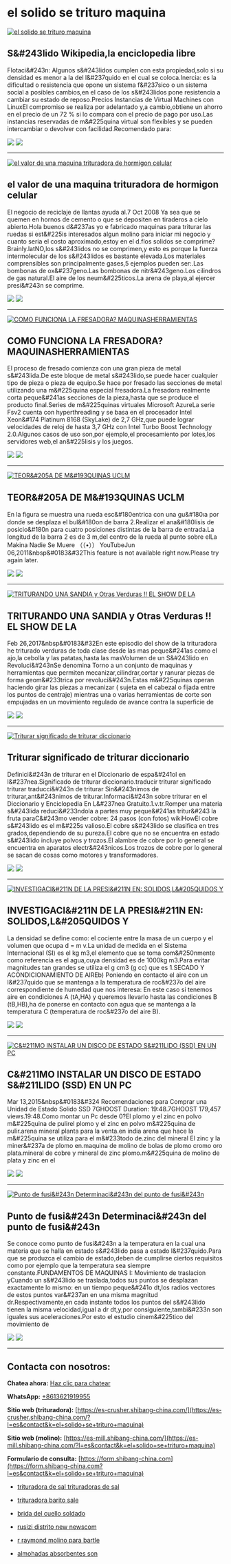 # el solido se trituro maquina

<a href="https://swt.shibang-china.com/?l=es&img&k=el+solido+se+trituro+maquina" target="_blank">![el solido se trituro maquina](http://static.shibang-china.com/all-800x300/376.jpg)</a>

## S&#243lido Wikipedia,la enciclopedia libre
Flotaci&#243n: Algunos s&#243lidos cumplen con esta propiedad,solo si su densidad es menor a la del l&#237quido en el cual se coloca.Inercia: es la dificultad o resistencia que opone un sistema f&#237sico o un sistema social a posibles cambios,en el caso de los s&#243lidos pone resistencia a cambiar su estado de reposo.Precios Instancias de Virtual Machines con LinuxEl compromiso se realiza por adelantado y,a cambio,obtiene un ahorro en el precio de un 72 % si lo compara con el precio de pago por uso.Las instancias reservadas de m&#225quina virtual son flexibles y se pueden intercambiar o devolver con facilidad.Recomendado para:


<a href="https://whatsapp.shibangsoft.com/WhatsApp.php" target="_blank" title="WhatsApp">![](http://static.shibang-china.com/icon/whatsapp.png)</a> <a href="https://swt.shibang-china.com/?l=es&icon&k=el+solido+se+trituro+maquina" target="_blank">![](http://static.shibang-china.com/icon/chat-es.png)</a>

---

<a href="https://swt.shibang-china.com/?l=es&img&k=el+solido+se+trituro+maquina" target="_blank">![el valor de una maquina trituradora de hormigon celular](http://static.shibang-china.com/all-800x300/1055.jpg)</a>

## el valor de una maquina trituradora de hormigon celular
El negocio de reciclaje de llantas ayuda al.7 Oct 2008 Ya sea que se quemen en hornos de cemento o que se depositen en tiraderos a cielo abierto.Hola buenos d&#237as yo e fabricado maquinas para triturar las ruedas si est&#225is interesados algun molino para iniciar mi negocio y cuanto seria el costo aproximado,estoy en el d.flos solidos se comprime? Brainly.latNO,los s&#243lidos no se comprimen,y esto es porque la fuerza intermolecular de los s&#243lidos es bastante elevada.Los materiales comprensibles son principalmente gases,5 ejemplos pueden ser:.Las bombonas de ox&#237geno.Las bombonas de nitr&#243geno.Los cilindros de gas natural.El aire de los neum&#225ticos.La arena de playa,al ejercer presi&#243n se comprime.


<a href="https://whatsapp.shibangsoft.com/WhatsApp.php" target="_blank" title="WhatsApp">![](http://static.shibang-china.com/icon/whatsapp.png)</a> <a href="https://swt.shibang-china.com/?l=es&icon&k=el+solido+se+trituro+maquina" target="_blank">![](http://static.shibang-china.com/icon/chat-es.png)</a>

---

<a href="https://swt.shibang-china.com/?l=es&img&k=el+solido+se+trituro+maquina" target="_blank">![COMO FUNCIONA LA FRESADORA? MAQUINASHERRAMIENTAS](http://static.shibang-china.com/all-800x300/272.jpg)</a>

## COMO FUNCIONA LA FRESADORA? MAQUINASHERRAMIENTAS
El proceso de fresado comienza con una gran pieza de metal s&#243lida.De este bloque de metal s&#243lido,se puede hacer cualquier tipo de pieza o pieza de equipo.Se hace por fresado las secciones de metal utilizando una m&#225quina especial fresadora.La fresadora realmente corta peque&#241as secciones de la pieza,hasta que se produce el producto final.Series de m&#225quinas virtuales Microsoft AzureLa serie Fsv2 cuenta con hyperthreading y se basa en el procesador Intel Xeon&#174 Platinum 8168 (SkyLake) de 2,7 GHz,que puede lograr velocidades de reloj de hasta 3,7 GHz con Intel Turbo Boost Technology 2.0.Algunos casos de uso son,por ejemplo,el procesamiento por lotes,los servidores web,el an&#225lisis y los juegos.


<a href="https://whatsapp.shibangsoft.com/WhatsApp.php" target="_blank" title="WhatsApp">![](http://static.shibang-china.com/icon/whatsapp.png)</a> <a href="https://swt.shibang-china.com/?l=es&icon&k=el+solido+se+trituro+maquina" target="_blank">![](http://static.shibang-china.com/icon/chat-es.png)</a>

---

<a href="https://swt.shibang-china.com/?l=es&img&k=el+solido+se+trituro+maquina" target="_blank">![TEOR&#205A DE M&#193QUINAS UCLM](http://static.shibang-china.com/all-800x300/1067.jpg)</a>

## TEOR&#205A DE M&#193QUINAS UCLM
En la ﬁgura se muestra una rueda esc&#180entrica con una gu&#180ıa por donde se desplaza el bul&#180on de barra 2.Realizar el ana&#180lisis de posicio&#180n para cuatro posiciones distintas de la barra de entrada.La longitud de la barra 2 es de 3 m,del centro de la rueda al punto sobre elLa Makina Nadie Se Muere （（•）） YouTubeJun 06,2011&nbsp&#0183&#32This feature is not available right now.Please try again later.


<a href="https://whatsapp.shibangsoft.com/WhatsApp.php" target="_blank" title="WhatsApp">![](http://static.shibang-china.com/icon/whatsapp.png)</a> <a href="https://swt.shibang-china.com/?l=es&icon&k=el+solido+se+trituro+maquina" target="_blank">![](http://static.shibang-china.com/icon/chat-es.png)</a>

---

<a href="https://swt.shibang-china.com/?l=es&img&k=el+solido+se+trituro+maquina" target="_blank">![TRITURANDO UNA SANDIA y Otras Verduras !! EL SHOW DE LA](http://static.shibang-china.com/all-800x300/640.jpg)</a>

## TRITURANDO UNA SANDIA y Otras Verduras !! EL SHOW DE LA
Feb 26,2017&nbsp&#0183&#32En este episodio del show de la trituradora he triturado verduras de toda clase desde las mas peque&#241as como el ajo,la cebolla y las patatas,hasta las masVolumen de un S&#243lido en Revoluci&#243nSe denomina Torno a un conjunto de maquinas y herramientas que permiten mecanizar,cilindrar,cortar y ranurar piezas de forma geom&#233trica por revoluci&#243n.Estas m&#225quinas operan haciendo girar las piezas a mecanizar ( sujeta en el cabezal o fijada entre los puntos de centraje) mientras una o varias herramientas de corte son empujadas en un movimiento regulado de avance contra la superficie de


<a href="https://whatsapp.shibangsoft.com/WhatsApp.php" target="_blank" title="WhatsApp">![](http://static.shibang-china.com/icon/whatsapp.png)</a> <a href="https://swt.shibang-china.com/?l=es&icon&k=el+solido+se+trituro+maquina" target="_blank">![](http://static.shibang-china.com/icon/chat-es.png)</a>

---

<a href="https://swt.shibang-china.com/?l=es&img&k=el+solido+se+trituro+maquina" target="_blank">![Triturar significado de triturar diccionario](http://static.shibang-china.com/all-800x300/1503.jpg)</a>

## Triturar significado de triturar diccionario
Definici&#243n de triturar en el Diccionario de espa&#241ol en l&#237nea.Significado de triturar diccionario.traducir triturar significado triturar traducci&#243n de triturar Sin&#243nimos de triturar,ant&#243nimos de triturar.Informaci&#243n sobre triturar en el Diccionario y Enciclopedia En L&#237nea Gratuito.1.v.tr.Romper una materia s&#243lida reduci&#233ndola a partes muy peque&#241as tritur&#243 la fruta paraC&#243mo vender cobre: 24 pasos (con fotos) wikiHowEl cobre s&#243lido es el m&#225s valioso.El cobre s&#243lido se clasifica en tres grados,dependiendo de su pureza.El cobre que no se encuentra en estado s&#243lido incluye polvos y trozos.El alambre de cobre por lo general se encuentra en aparatos electr&#243nicos.Los trozos de cobre por lo general se sacan de cosas como motores y transformadores.


<a href="https://whatsapp.shibangsoft.com/WhatsApp.php" target="_blank" title="WhatsApp">![](http://static.shibang-china.com/icon/whatsapp.png)</a> <a href="https://swt.shibang-china.com/?l=es&icon&k=el+solido+se+trituro+maquina" target="_blank">![](http://static.shibang-china.com/icon/chat-es.png)</a>

---

<a href="https://swt.shibang-china.com/?l=es&img&k=el+solido+se+trituro+maquina" target="_blank">![INVESTIGACI&#211N DE LA PRESI&#211N EN: SOLIDOS,L&#205QUIDOS Y](http://static.shibang-china.com/all-800x300/641.jpg)</a>

## INVESTIGACI&#211N DE LA PRESI&#211N EN: SOLIDOS,L&#205QUIDOS Y
La densidad se define como: el cociente entre la masa de un cuerpo y el volumen que ocupa d = m v.La unidad de medida en el Sistema Internacional (SI) es el kg m3,el elemento que se toma com&#250nmente como referencia es el agua,cuya densidad es de 1000kg m3.Para evitar magnitudes tan grandes se utiliza el g cm3 (g cc) que es 1.SECADO Y ACONDICIONAMIENTO DE AIREb) Poniendo en contacto el aire con un l&#237quido que se mantenga a la temperatura de roc&#237o del aire correspondiente de humedad que nos interesa: En este caso si tenemos aire en condiciones A (tA,HA) y queremos llevarlo hasta las condiciones B (tB,HB),ha de ponerse en contacto con agua que se mantenga a la temperatura C (temperatura de roc&#237o del aire B).


<a href="https://whatsapp.shibangsoft.com/WhatsApp.php" target="_blank" title="WhatsApp">![](http://static.shibang-china.com/icon/whatsapp.png)</a> <a href="https://swt.shibang-china.com/?l=es&icon&k=el+solido+se+trituro+maquina" target="_blank">![](http://static.shibang-china.com/icon/chat-es.png)</a>

---

<a href="https://swt.shibang-china.com/?l=es&img&k=el+solido+se+trituro+maquina" target="_blank">![C&#211MO INSTALAR UN DISCO DE ESTADO S&#211LIDO (SSD) EN UN PC](http://static.shibang-china.com/all-800x300/189.jpg)</a>

## C&#211MO INSTALAR UN DISCO DE ESTADO S&#211LIDO (SSD) EN UN PC
Mar 13,2015&nbsp&#0183&#324 Recomendaciones para Comprar una Unidad de Estado Solido SSD 7GHOOST Duration: 19:48.7GHOOST 179,457 views.19:48.Como montar un Pc desde 0?El plomo y el zinc en polvo m&#225quina de pulirel plomo y el zinc en polvo m&#225quina de pulir.arena mineral planta para la venta.en india arena que hace la m&#225quina se utiliza para el m&#233todo de.zinc del mineral El zinc y la miner&#237a de plomo en.maquina de molino de bolas de plomo cromo oro plata.mineral de cobre y mineral de zinc plomo.m&#225quina de molino de plata y zinc en el


<a href="https://whatsapp.shibangsoft.com/WhatsApp.php" target="_blank" title="WhatsApp">![](http://static.shibang-china.com/icon/whatsapp.png)</a> <a href="https://swt.shibang-china.com/?l=es&icon&k=el+solido+se+trituro+maquina" target="_blank">![](http://static.shibang-china.com/icon/chat-es.png)</a>

---

<a href="https://swt.shibang-china.com/?l=es&img&k=el+solido+se+trituro+maquina" target="_blank">![Punto de fusi&#243n Determinaci&#243n del punto de fusi&#243n](http://static.shibang-china.com/all-800x300/639.jpg)</a>

## Punto de fusi&#243n Determinaci&#243n del punto de fusi&#243n
Se conoce como punto de fusi&#243n a la temperatura en la cual una materia que se halla en estado s&#243lido pasa a estado l&#237quido.Para que se produzca el cambio de estado,deben de cumplirse ciertos requisitos como por ejemplo que la temperatura sea siempre constante.FUNDAMENTOS DE MAQUINAS I: Movimiento de traslacion yCuando un s&#243lido se traslada,todos sus puntos se desplazan exactamente lo mismo: en un tiempo peque&#241o dt,los radios vectores de estos puntos var&#237an en una misma magnitud dr.Respectivamente,en cada instante todos los puntos del s&#243lido tienen la misma velocidad,igual a dr dt,y,por consiguiente,tambi&#233n son iguales sus aceleraciones.Por esto el estudio cinem&#225tico del movimiento de


<a href="https://whatsapp.shibangsoft.com/WhatsApp.php" target="_blank" title="WhatsApp">![](http://static.shibang-china.com/icon/whatsapp.png)</a> <a href="https://swt.shibang-china.com/?l=es&icon&k=el+solido+se+trituro+maquina" target="_blank">![](http://static.shibang-china.com/icon/chat-es.png)</a>

---
## Contacta con nosotros:

**Chatea ahora:** [Haz clic para chatear](https://swt.shibang-china.com?l=es&contact&k=el+solido+se+trituro+maquina)

**WhatsApp:**  [+8613621919955](https://whatsapp.shibangsoft.com/WhatsApp.php)

**Sitio web (trituradora):** [https://es-crusher.shibang-china.com/](https://es-crusher.shibang-china.com/?l=es&contact&k=el+solido+se+trituro+maquina)

**Sitio web (molino):** [https://es-mill.shibang-china.com/](https://es-mill.shibang-china.com/?l=es&contact&k=el+solido+se+trituro+maquina)

**Formulario de consulta:** [https://form.shibang-china.com](https://form.shibang-china.com?l=es&contact&k=el+solido+se+trituro+maquina)

* [trituradora de sal trituradoras de sal](../74/trituradora%20de%20sal%20trituradoras%20de%20sal.md)

* [trituradora barito sale](../79/trituradora%20barito%20sale.md)

* [brida del cuello soldado](../78/brida%20del%20cuello%20soldado.md)

* [rusizi distrito new newscom](../68/rusizi%20distrito%20new%20newscom.md)

* [r raymond molino para bartle](../71/r%20raymond%20molino%20para%20bartle.md)

* [almohadas absorbentes son](../80/almohadas%20absorbentes%20son.md)
